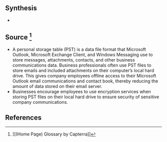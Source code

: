 ## Synthesis
- 
## Source [^1]
- A personal storage table (PST) is a data file format that Microsoft Outlook, Microsoft Exchange Client, and Windows Messaging use to store messages, attachments, contacts, and other business communications data. Business professionals often use PST files to store emails and included attachments on their computer’s local hard drive. This gives company employees offline access to their Microsoft Outlook email communications and contact book, thereby reducing the amount of data stored on their email server.
- Businesses encourage employees to use encryption services when storing PST files on their local hard drive to ensure security of sensitive company communications.
## References

[^1]: [[(Home Page) Glossary by Capterra]]